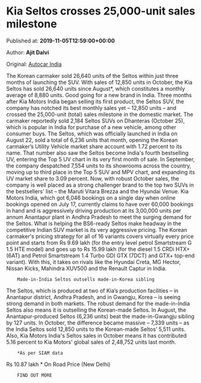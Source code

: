 
# Kia Seltos crosses 25,000-unit sales milestone

Published at: **2019-11-05T12:59:00+00:00**

Author: **Ajit Dalvi**

Original: [Autocar India](https://www.autocarindia.com/car-news/kia-seltos-crosses-25000-unit-sales-milestone-414760)

The Korean carmaker sold 26,640 units of the Seltos within just three months of launching the SUV.
With sales of 12,850 units in October, the Kia Seltos has sold 26,640 units since August*, which constitutes a monthly average of 8,880 units. Good going for a new brand in India.
Three months after Kia Motors India began selling its first product, the Seltos SUV, the company has notched its best monthly sales yet – 12,850 units – and crossed the 25,000-unit (total) sales milestone in the domestic market. The carmaker reportedly sold 2,184 Seltos SUVs on Dhanteras (October 25), which is popular in India for purchase of a new vehicle, among other consumer buys.
The Seltos, which was officially launched in India on August 22, sold a total of 6,236 units that month, opening the Korean carmaker’s Utility Vehicle market share account with 1.72 percent to its name. That number also saw the Seltos become India's fourth bestselling UV, entering the Top 5 UV chart in its very first month of sale.
In September, the company despatched 7,554 units to its showrooms across the country, moving up to third place in the Top 5 SUV and MPV chart, and expanding its UV market share to 3.09 percent. Now, with robust October sales, the company is well placed as a strong challenger brand to the top two SUVs in the bestsellers' list – the Maruti Vitara Brezza and the Hyundai Venue.
Kia Motors India, which got 6,046 bookings on a single day when online bookings opened on July 17, currently claims to have over 60,000 bookings in hand and is aggressively driving production at its 3,00,000 units per annum Anantapur plant in Andhra Pradesh to meet the surging demand for the Seltos.
What is helping the BS6-ready Seltos make headway in the competitive Indian SUV market is its very aggressive pricing. The Korean carmaker's pricing strategy for all of 16 variants covers virtually every price point and starts from Rs 9.69 lakh (for the entry level petrol Smartstream G 1.5 HTE model) and goes up to Rs 15.99 lakh (for the diesel 1.5 CRDi HTX+ (6AT) and Petrol Smartstream 1.4 Turbo GDI GTX (7DCT) and GTX+ top-end variant). With this, it takes on rivals like the Hyundai Creta, MG Hector, Nissan Kicks, Mahindra XUV500 and the Renault Captur in India.

        Made-in-India Seltos outsells made-in-Korea sibling
      
The Seltos, which is produced at two of Kia’s production facilities – in Anantapur district, Andhra Pradesh, and in Gwangju, Korea – is seeing strong demand in both markets. The robust demand for the made-in-India Seltos also means it is outselling the Korean-made Seltos.
In August, the Anantapur-produced Seltos (6,236 units) beat the made-in-Gwangju sibling by 127 units. In October, the difference became massive – 7,339 units – as the India Seltos sold 12,850 units to the Korean-made Seltos’ 5,511 units. Also, Kia Motors India's Seltos sales in October means it has contributed 5.16 percent to Kia Motors' global sales of 2,48,752 units last month.

        *As per SIAM data
      
Rs 10.87 lakh * On Road Price (New Delhi)

        FIND OUT MORE
      
